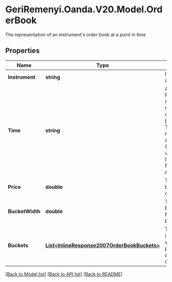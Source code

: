 # GeriRemenyi.Oanda.V20.Model.OrderBook
The representation of an instrument's order book at a point in time
## Properties

Name | Type | Description | Notes
------------ | ------------- | ------------- | -------------
**Instrument** | **string** | Instrument name identifier. Used by clients to refer to an Instrument. | [optional] 
**Time** | **string** | A date and time value using either RFC3339 or UNIX time representation. The RFC 3339 representation is a string conforming to https://tools.ietf.org/rfc/rfc3339.txt. The Unix representation is a string representing the number of seconds since the Unix Epoch (January 1st, 1970 at UTC). The value is a fractional number, where the fractional part represents a fraction of a second (up to nine decimal places). | [optional] 
**Price** | **double** | The price (midpoint) for the order book&#39;s instrument at the time of the order book snapshot | [optional] 
**BucketWidth** | **double** | The price width for each bucket. Each bucket covers the price range from the bucket&#39;s price to the bucket&#39;s price + bucketWidth. | [optional] 
**Buckets** | [**List&lt;InlineResponse2007OrderBookBuckets&gt;**](InlineResponse2007OrderBookBuckets.md) | The partitioned order book, divided into buckets using a default bucket width. These buckets are only provided for price ranges which actually contain order or position data. | [optional] 

[[Back to Model list]](../README.md#documentation-for-models) [[Back to API list]](../README.md#documentation-for-api-endpoints) [[Back to README]](../README.md)

